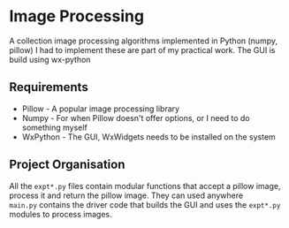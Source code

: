 # Image Processing
A collection image processing algorithms implemented in Python (numpy, pillow)
I had to implement these are part of my practical work. The GUI is build using wx-python

## Requirements
* Pillow - A popular image processing library
* Numpy - For when Pillow doesn't offer options, or I need to do something myself
* WxPython - The GUI, WxWidgets needs to be installed on the system

## Project Organisation
All the `expt*.py` files contain modular functions that accept a pillow image, process it and return the pillow image. They can used anywhere  
`main.py` contains the driver code that builds the GUI and uses the `expt*.py` modules to process images.

